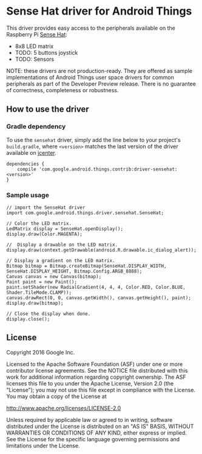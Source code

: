 Sense Hat driver for Android Things
=====================================

This driver provides easy access to the peripherals available on the Raspberry Pi [Sense Hat][product]:
- 8x8 LED matrix
- TODO: 5 buttons joystick
- TODO: Sensors


NOTE: these drivers are not production-ready. They are offered as sample
implementations of Android Things user space drivers for common peripherals
as part of the Developer Preview release. There is no guarantee
of correctness, completeness or robustness.

How to use the driver
---------------------

### Gradle dependency

To use the `sensehat` driver, simply add the line below to your project's `build.gradle`,
where `<version>` matches the last version of the driver available on [jcenter][jcenter].

```
dependencies {
    compile 'com.google.android.things.contrib:driver-sensehat:<version>'
}
```

### Sample usage

```
// import the SenseHat driver
import com.google.android.things.driver.sensehat.SenseHat;
```
```
// Color the LED matrix.
LedMatrix display = SenseHat.openDisplay();
display.draw(Color.MAGENTA);
```
```
//  Display a drawable on the LED matrix.
display.draw(context.getDrawable(android.R.drawable.ic_dialog_alert));
```
```
// Display a gradient on the LED matrix.
Bitmap bitmap = Bitmap.createBitmap(SenseHat.DISPLAY_WIDTH, SenseHat.DISPLAY_HEIGHT, Bitmap.Config.ARGB_8888);
Canvas canvas = new Canvas(bitmap);
Paint paint = new Paint();
paint.setShader(new RadialGradient(4, 4, 4, Color.RED, Color.BLUE, Shader.TileMode.CLAMP));
canvas.drawRect(0, 0, canvas.getWidth(), canvas.getHeight(), paint);
display.draw(bitmap);
```
```
// Close the display when done.
display.close();
```

License
-------

Copyright 2016 Google Inc.

Licensed to the Apache Software Foundation (ASF) under one or more contributor
license agreements.  See the NOTICE file distributed with this work for
additional information regarding copyright ownership.  The ASF licenses this
file to you under the Apache License, Version 2.0 (the "License"); you may not
use this file except in compliance with the License.  You may obtain a copy of
the License at

  http://www.apache.org/licenses/LICENSE-2.0

Unless required by applicable law or agreed to in writing, software
distributed under the License is distributed on an "AS IS" BASIS, WITHOUT
WARRANTIES OR CONDITIONS OF ANY KIND, either express or implied.  See the
License for the specific language governing permissions and limitations under
the License.

[product]: https://www.raspberrypi.org/products/sense-hat/
[jcenter]: https://bintray.com/google/androidthings/contrib-driver-sensehat

